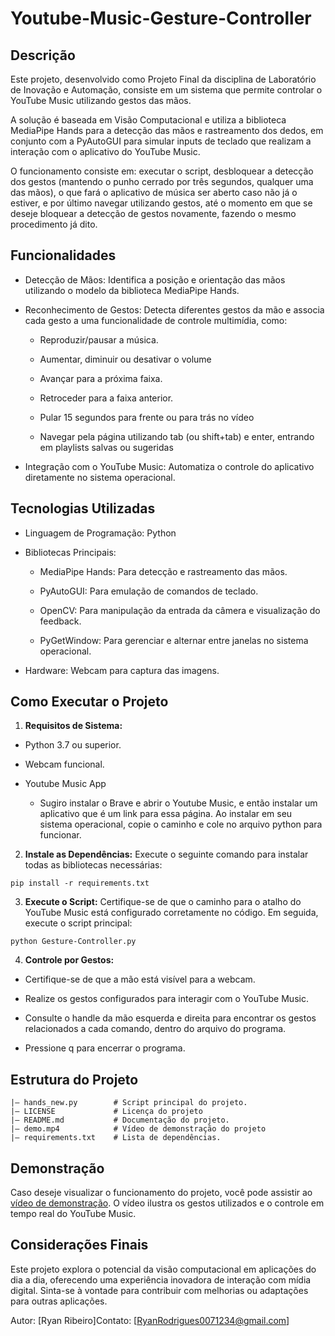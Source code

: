 # Youtube-Music-Gesture-Controller
## Descrição

Este projeto, desenvolvido como Projeto Final da disciplina de Laboratório de Inovação e Automação, consiste em um sistema que permite controlar o YouTube Music utilizando gestos das mãos.

A solução é baseada em Visão Computacional e utiliza a biblioteca MediaPipe Hands para a detecção das mãos e rastreamento dos dedos, em conjunto com a PyAutoGUI para simular inputs de teclado que realizam a interação com o aplicativo do YouTube Music. 

O funcionamento consiste em: executar o script, desbloquear a detecção dos gestos (mantendo o punho cerrado por três segundos, qualquer uma das mãos), o que fará o aplicativo de música ser aberto caso não já o estiver, e por último navegar utilizando gestos, até o momento em que se deseje bloquear a detecção de gestos novamente, fazendo o mesmo procedimento já dito.

## Funcionalidades

- Detecção de Mãos: Identifica a posição e orientação das mãos utilizando o modelo da biblioteca MediaPipe Hands.

- Reconhecimento de Gestos: Detecta diferentes gestos da mão e associa cada gesto a uma funcionalidade de controle multimídia, como:

  - Reproduzir/pausar a música.

  - Aumentar, diminuir ou desativar o volume 

  - Avançar para a próxima faixa.

  - Retroceder para a faixa anterior.

  - Pular 15 segundos para frente ou para trás no vídeo

  - Navegar pela página utilizando tab (ou shift+tab) e enter, entrando em playlists salvas ou sugeridas

- Integração com o YouTube Music: Automatiza o controle do aplicativo diretamente no sistema operacional.

## Tecnologias Utilizadas

- Linguagem de Programação: Python

- Bibliotecas Principais:

  - MediaPipe Hands: Para detecção e rastreamento das mãos.

  - PyAutoGUI: Para emulação de comandos de teclado.

  - OpenCV: Para manipulação da entrada da câmera e visualização do feedback.

  - PyGetWindow: Para gerenciar e alternar entre janelas no sistema operacional.

- Hardware: Webcam para captura das imagens.

## Como Executar o Projeto

1. **Requisitos de Sistema:**

- Python 3.7 ou superior.

- Webcam funcional.

- Youtube Music App
  - Sugiro instalar o Brave e abrir o Youtube Music, e então instalar um aplicativo que é um link para essa página. Ao instalar em seu sistema operacional, copie o caminho e cole no arquivo python para funcionar.  

2. **Instale as Dependências:**
Execute o seguinte comando para instalar todas as bibliotecas necessárias:

```
pip install -r requirements.txt
```
3. **Execute o Script:**
Certifique-se de que o caminho para o atalho do YouTube Music está configurado corretamente no código. Em seguida, execute o script principal:
```
python Gesture-Controller.py
```

4. **Controle por Gestos:**

- Certifique-se de que a mão está visível para a webcam.

- Realize os gestos configurados para interagir com o YouTube Music.

- Consulte o handle da mão esquerda e direita para encontrar os gestos relacionados a cada comando, dentro do arquivo do programa. 

- Pressione q para encerrar o programa.

## Estrutura do Projeto
```
|— hands_new.py        # Script principal do projeto.
|— LICENSE             # Licença do projeto
|— README.md           # Documentação do projeto.
|— demo.mp4            # Vídeo de demonstração do projeto
|— requirements.txt    # Lista de dependências.
```
## Demonstração

Caso deseje visualizar o funcionamento do projeto, você pode assistir ao [vídeo de demonstração](https://drive.google.com/file/d/1QysnbWF9SiYpWTmd1fpldzc834MqnEJu/view?usp=sharing). O vídeo ilustra os gestos utilizados e o controle em tempo real do YouTube Music.

## Considerações Finais

Este projeto explora o potencial da visão computacional em aplicações do dia a dia, oferecendo uma experiência inovadora de interação com mídia digital. Sinta-se à vontade para contribuir com melhorias ou adaptações para outras aplicações.

Autor: [Ryan Ribeiro]Contato: [RyanRodrigues0071234@gmail.com]

